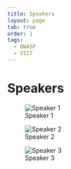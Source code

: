 ```yaml
---
title: Speakers
layout: page
tab: true
order: 1
tags: 
  - OWASP
  - VIIT
---
```


# Speakers

<div class="gallery">
  <figure>
    <img src="image1.jpg" alt="Speaker 1">
    <figcaption>Speaker 1</figcaption>
  </figure>
  <figure>
    <img src="image2.jpg" alt="Speaker 2">
    <figcaption>Speaker 2</figcaption>
  </figure>
  <figure>
    <img src="image3.jpg" alt="Speaker 3">
    <figcaption>Speaker 3</figcaption>
  </figure>
</div>
